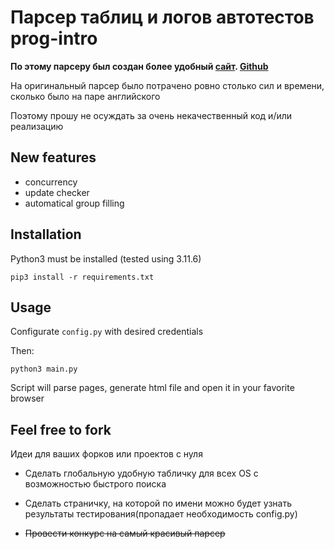 # Парсер таблиц и логов автотестов prog-intro

**По этому парсеру был создан более удобный [сайт](http://prog-intro.ddns.net). [Github](https://github.com/Vaniog/prog-intro-tests-parser/tree/flask)**

На оригинальный парсер было потрачено ровно столько сил и времени, сколько было на паре английского

Поэтому прошу не осуждать за очень некачественный код и/или реализацию

## New features
- concurrency
- update checker
- automatical group filling

## Installation

Python3 must be installed (tested using 3.11.6)

```
pip3 install -r requirements.txt
```

## Usage

Configurate `config.py` with desired credentials

Then:

```
python3 main.py
```

Script will parse pages, generate html file and open it in your favorite browser

## Feel free to fork 

Идеи для ваших форков или проектов с нуля

- Сделать глобальную удобную табличку для всех OS с возможностью быстрого поиска

- Сделать страничку, на которой по имени можно будет узнать результаты тестирования(пропадает необходимость config.py)

- <s>Провести конкурс на самый красивый парсер</s>
